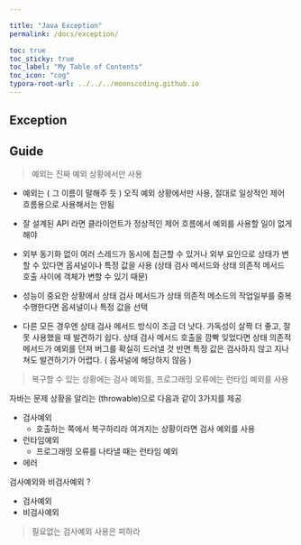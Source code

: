 ```yaml
---

title: "Java Exception"
permalink: /docs/exception/

toc: true
toc_sticky: true
toc_label: "My Table of Contents"
toc_icon: "cog"
typora-root-url: ../../../moonscoding.github.io
---
```






## Exception 



## Guide



> 예외는 진짜 예외 상황에서만 사용

- 예외는 ( 그 이름이 말해주 듯 ) 오직 예외 상황에서만 사용, 절대로 일상적인 제어 흐름용으로 사용해서는 안됨

- 잘 설계된 API 라면 클라이언트가 정상적인 제어 흐름에서 예외를 사용할 일이 없게 해야 

- 외부 동기화 없이 여러 스레드가 동시에 접근할 수 있거나 외부 요인으로 상태가 변할 수 있다면 옵셔널이나 특정 값을 사용
  (상태 검사 메서드와 상태 의존적 메서드 호출 사이에 객체가 변할 수 있기 때문)
- 성능이 중요한 상황에서 상태 검사 메서드가 상태 의존적 메소드의 작업일부를 중복 수행한다면 옵셔널이나 특정 값을 선택
- 다른 모든 경우엔 상태 검사 메서드 방식이 조금 더 낫다. 가독성이 살짝 더 좋고, 잘못 사용했을 때 발견하기 쉽다. 
  상태 검사 메서드 호출을 깜빡 잊었다면 상태 의존적 메서드가 예외를 던져 버그를 확실히 드러낼 것
  반면 특정 값은 검사하지 않고 지나쳐도 발견하기가 어렵다. ( 옵셔널에 해당하지 않음 )



> 복구할 수 있는 상황에는 검사 예외를, 프로그래밍 오류에는 런타임 예외를 사용



자바는 문제 상황을 알리는 (throwable)으로 다음과 같이 3가지를 제공

- 검사예외
  - 호출하는 쪽에서 복구하리라 여겨지는 상황이라면 검사 예외를 사용
- 런타임예외
  - 프로그래밍 오류를 나타낼 때는 런타임 예외
- 에러



검사예외와 비검사예외 ?

- 검사예외
- 비검사예외



> 필요없는 검사예외 사용은 피하라





